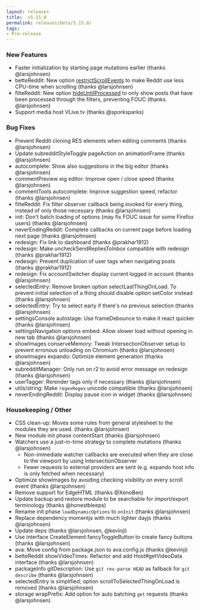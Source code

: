 ```yaml
---
layout: releases
title:  v5.15.0
permalink: releases/beta/5.15.0/
tags:
- Pre-release
---
```


### New Features

- Faster initialization by starting page mutations earlier (thanks @larsjohnsen)
- betteReddit: New option [restrictScrollEvents](https://www.reddit.com/#res:settings/betteReddit/restrictScrollEvents) to make Reddit use less CPU-time when scrolling (thanks @larsjohnsen)
- filteReddit: New option [hideUntilProcessed](https://www.reddit.com/#res:settings/filteReddit/hideUntilProcessed) to only show posts that have been processed through the filters, preventing FOUC (thanks @larsjohnsen)
- Support media host VLive.tv (thanks @sporksparks)

### Bug Fixes

- Prevent Reddit cloning RES elements when editing comments (thanks @larsjohnsen)
- Update subredditStyleToggle pageAction on animationFrame (thanks @larsjohnsen)
- autocomplete: Show also suggestions in the big editor (thanks @larsjohnsen)
- commentPreview eig editor: Improve open / close speed (thanks @larsjohnsen)
- commentTools autocomplete: Improve suggestion speed, refactor (thanks @larsjohnsen)
- filteReddit: Fix filter observer callback being invoked for every thing, instead of only those necessary (thanks @larsjohnsen)
- init: Don't batch loading of options (may fix FOUC issue for some Firefox users) (thanks @larsjohnsen)
- neverEndingReddit: Complete callbacks on current page before loading next page (thanks @larsjohnsen)
- redesign: Fix link to dashboard (thanks @prakhar1912)
- redesign: Make uncheckSendRepliesToInbox compatible with redesign (thanks @prakhar1912)
- redesign: Prevent duplication of user tags when navigating posts (thanks @prakhar1912)
- redesign: Fix accountSwitcher display current logged in account  (thanks @larsjohnsen)
- selectedEntry: Remove broken option selectLastThingOnLoad. To prevent initial selection of a thing should disable option setColor instead (thanks @larsjohnsen)
- selectedEntry: Try to select early if there's no previous selection (thanks @larsjohnsen)
- settingsConsole autostage: Use frameDebounce to make it react quicker (thanks @larsjohnsen)
- settingsNavigation options embed: Allow slower load without opening in new tab (thanks @larsjohnsen)
- showImages conserveMemory: Tweak IntersectionObserver setup to prevent erronous unloading on Chromium (thanks @larsjohnsen)
- showImages expando: Optimize element generation (thanks @larsjohnsen)
- subredditManager: Only run on r2 to avoid error message on redesign (thanks @larsjohnsen)
- userTagger: Rerender tags only if necessary (thanks @larsjohnsen)
- utils/string: Make `regexRegex` unicode compatible (thanks @larsjohnsen)
- neverEndingReddit: Display pause icon in widget (thanks @larsjohnsen)

### Housekeeping / Other

- CSS clean-up: Moves some rules from general stylesheet to the modules they are used. (thanks @larsjohnsen)
- New module init phase contentStart (thanks @larsjohnsen)
- Watchers use a just-in-time strategy to complete mutations (thanks @larsjohnsen)
  - Non-immediate watcher callbacks are executed when they are close to the viewport by using IntersectionObserver
  - Fewer requests to external providers are sent (e.g. expando host info is only fetched when necessary)
- Optimize showImages by avoiding checking visibility on every scroll event (thanks @larsjohnsen)
- Remove support for EdgeHTML (thanks @XenoBen)
- Update backup and restore module to be searchable for import/export terminology (thanks @honestbleeps)
- Rename init phase `loadDynamicOptions` to `onInit` (thanks @larsjohnsen)
- Replace dependency momentjs with much lighter dayjs (thanks @larsjohnsen)
- Update deps (thanks @larsjohnsen, @kevinji)
- Use interface CreateElement.fancyToggleButton to create fancy buttons (thanks @larsjohnsen)
- ava: Move config from package.json to ava.config.js (thanks @kevinji)
- betteReddit showVideoTimes: Refactor and add Host#getVideoData interface (thanks @larsjohnsen)
- packageInfo gitDescription: Use `git rev-parse HEAD` as fallback for `git describe` (thanks @larsjohnsen)
- selectedEntry is simplified; option scrollToSelectedThingOnLoad is removed  (thanks @larsjohnsen)
- storage wrapPrefix: Add option for auto batching `get` requests (thanks @larsjohnsen)
